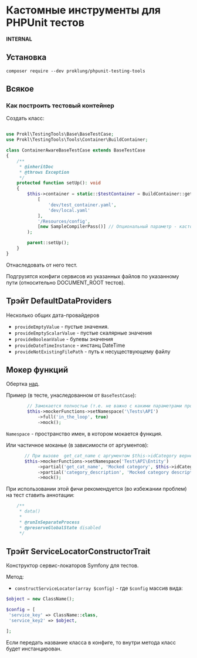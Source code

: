 # Кастомные инструменты для PHPUnit тестов

**INTERNAL**

## Установка

`composer require --dev proklung/phpunit-testing-tools`

## Всякое

### Как построить тестовый контейнер

Создать класс:

```php

use Prokl\TestingTools\Base\BaseTestCase;
use Prokl\TestingTools\Tools\Container\BuildContainer;

class ContainerAwareBaseTestCase extends BaseTestCase
{
    /**
     * @inheritDoc
     * @throws Exception
     */
    protected function setUp(): void
    {
        $this->container = static::$testContainer = BuildContainer::getTestContainer(
            [
                'dev/test_container.yaml',
                'dev/local.yaml'
            ],
            '/Resources/config',
            [new SampleCompilerPass()] // Опциональный параметр - кастомные compiler passes 
        );

        parent::setUp();
    }
}
```

Отнаследовать от него тест.

Подгрузятся конфиги сервисов из указанных файлов по указанному пути (относительно DOCUMENT_ROOT тестов).

## Трэйт DefaultDataProviders

Несколько общих дата-провайдеров

- `provideEmptyValue` - пустые значения.
- `provideEmptyScalarValue` - пустые скалярные значения
- `provideBooleanValue` - булевы значения
- `provideDateTimeInstance` - инстанц DateTime
- `provideNotExistingFilePath` - путь к несуществующему файлу

## Мокер функций

Обертка [над](https://github.com/php-mock/php-mock-mockery).

Пример (в тесте, унаследованном от `BaseTestCase`):

```php
        // Замокается полностью (т.е. не важно с какими параметрами пройдет вызов) функция in_the_loop 
        $this->mockerFunctions->setNamespace('\Tests\API')
            ->full('in_the_loop', true)
            ->mock();
```

`Namespace` - пространство имен, в котором мокается функция. 

Или частичное моканье (в зависимости от аргументов):

```php
       // При вызове  get_cat_name с аргументом $this->idCategory вернет Mocked category
       $this->mockerFunctions->setNamespace('Test\API\Entity')
            ->partial('get_cat_name', 'Mocked category', $this->idCategory)
            ->partial('category_description', 'Mocked category description', $this->idCategory)
            ->mock();
```

При использовании этой фичи рекомендуется (во избежании проблем) на тест ставить аннотации:

```php
    /**
     * data()
     *
     * @runInSeparateProcess
     * @preserveGlobalState disabled
     */
```

## Трэйт ServiceLocatorConstructorTrait

Конструктор сервис-локаторов Symfony для тестов.

Метод:

- `constructServiceLocator(array $config)` - где `$config` массив вида:

```php
$object = new ClassName();

$config = [
 'service_key' => ClassName::class,
 'service_key2' => $object,

];
```

Если передать название класса в конфиге, то внутри метода класс будет инстанцирован.